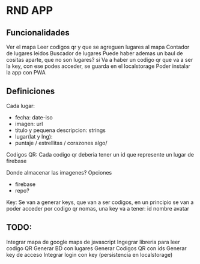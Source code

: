 # RND APP

## Funcionalidades
Ver el mapa
Leer codigos qr y que se agreguen lugares al mapa
Contador de lugares leidos
Buscador de lugares
Puede haber ademas un baul de cositas aparte, que no son lugares? si
Va a haber un codigo qr que va a ser la key, con ese podes acceder, se guarda en el localstorage
Poder instalar la app con PWA

## Definiciones
Cada lugar:
- fecha: date-iso
- imagen: url
- titulo y pequena descripcion: strings
- lugar(lat y lng): 
- puntaje / estrellitas / corazones algo/

Codigos QR:
Cada codigo qr deberia tener un id que represente un lugar de firebase

Donde almacenar las imagenes? Opciones
- firebase
- repo?

Key:
Se van a generar keys, que van a ser codigos, en un principio se van a poder acceder por codigo qr nomas, una key va a tener:
id
nombre
avatar

## TODO:
Integrar mapa de google maps de javascript
Ingegrar libreria para leer codigo QR
Generar BD con lugares
Generar Codigos QR con ids
Generar key de acceso
Integrar login con key (persistencia en localstorage)

